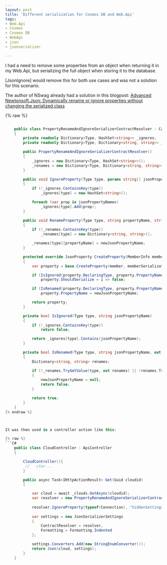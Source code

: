 ```yaml
---
layout: post
title: 'Different serialization for Cosmos DB and Web.Api'
tags: 
- Web.Api
- Cosmos
- Cosmos DB
- WebApi
- json
- jsonserializer

---
```



I had a need to remove some properties from an object when returning it in my Web.Api,
but serializing the full object when storing it to the database.

[JsonIgnore] would remove this for both use cases and was not a solution for this scenario.

The author of NSwag already had a solution in this blogpost: 
[Advanced Newtonsoft.Json: Dynamically rename or ignore properties without changing the serialized class](https://blog.rsuter.com/advanced-newtonsoft-json-dynamically-rename-or-ignore-properties-without-changing-the-serialized-class/#comments)

{% raw %}
```C#

    public class PropertyRenameAndIgnoreSerializerContractResolver : CamelCasePropertyNamesContractResolver
    {
        private readonly Dictionary<Type, HashSet<string>> _ignores;
        private readonly Dictionary<Type, Dictionary<string, string>> _renames;

        public PropertyRenameAndIgnoreSerializerContractResolver()
        {
            _ignores = new Dictionary<Type, HashSet<string>>();
            _renames = new Dictionary<Type, Dictionary<string, string>>();
        }

        public void IgnoreProperty(Type type, params string[] jsonPropertyNames)
        {
            if (!_ignores.ContainsKey(type))
                _ignores[type] = new HashSet<string>();

            foreach (var prop in jsonPropertyNames)
                _ignores[type].Add(prop);
        }

        public void RenameProperty(Type type, string propertyName, string newJsonPropertyName)
        {
            if (!_renames.ContainsKey(type))
                _renames[type] = new Dictionary<string, string>();

            _renames[type][propertyName] = newJsonPropertyName;
        }

        protected override JsonProperty CreateProperty(MemberInfo member, MemberSerialization memberSerialization)
        {
            var property = base.CreateProperty(member, memberSerialization);

            if (IsIgnored(property.DeclaringType, property.PropertyName))
                property.ShouldSerialize = i => false;

            if (IsRenamed(property.DeclaringType, property.PropertyName, out var newJsonPropertyName))
                property.PropertyName = newJsonPropertyName;

            return property;
        }

        private bool IsIgnored(Type type, string jsonPropertyName)
        {
            if (!_ignores.ContainsKey(type))
                return false;

            return _ignores[type].Contains(jsonPropertyName);
        }

        private bool IsRenamed(Type type, string jsonPropertyName, out string newJsonPropertyName)
        {
            Dictionary<string, string> renames;

            if (!_renames.TryGetValue(type, out renames) || !renames.TryGetValue(jsonPropertyName, out newJsonPropertyName))
            {
                newJsonPropertyName = null;
                return false;
            }

            return true;
        }
    }
{% endraw %}



It was then used in a controller action like this:

{% raw %}
```C#
    public class CloudController : ApiController
    {

        CloudController(){
         //   ctor...
        }

        public async Task<IHttpActionResult> Get(Guid cloudid)
        {

            var cloud = await _clouds.GetAsync(cloudid);
            var resolver = new PropertyRenameAndIgnoreSerializerContractResolver();            
            
            resolver.IgnoreProperty(typeof(Connection), "hiddenSettings");
            
            var settings = new JsonSerializerSettings
            {
                ContractResolver = resolver,
                Formatting = Formatting.Indented
            };

            settings.Converters.Add(new StringEnumConverter());
            return Json(cloud, settings);
        }
    }

